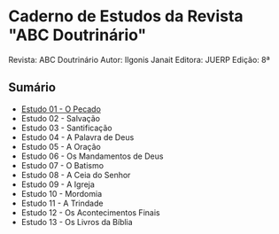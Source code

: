 # Caderno de Estudos da Revista "ABC Doutrinário"

Revista: ABC Doutrinário
Autor: Ilgonis Janait
Editora: JUERP
Edição: 8ª

## Sumário

- [Estudo 01 - O Pecado](./study01.pt.md)
- Estudo 02 - Salvação
- Estudo 03 - Santificação
- Estudo 04 - A Palavra de Deus
- Estudo 05 - A Oração
- Estudo 06 - Os Mandamentos de Deus
- Estudo 07 - O Batismo
- Estudo 08 - A Ceia do Senhor
- Estudo 09 - A Igreja
- Estudo 10 - Mordomia
- Estudo 11 - A Trindade
- Estudo 12 - Os Acontecimentos Finais
- Estudo 13 - Os Livros da Bíblia